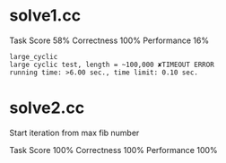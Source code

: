 # solve1.cc

Task Score
58%
Correctness
100%
Performance
16%

```
large_cyclic 
large cyclic test, length = ~100,000 ✘TIMEOUT ERROR 
running time: >6.00 sec., time limit: 0.10 sec.
```

# solve2.cc

Start iteration from max fib number

Task Score
100%
Correctness
100%
Performance
100%
